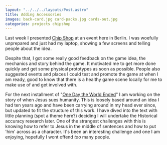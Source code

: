 ```yaml
---
layout: "../../../layouts/Post.astro"
title: Adding Accessories
images: back-card.jpg card-packs.jpg cards-out.jpg
categories: projects chipshop
---
```


Last week I presented [Chip Shop](https://chipshopgame.com) at an event here in Berlin. I was woefully unprepared and just had my laptop, showing a few screens and telling people about the idea.

Despite that, I got some really good feedback on the game idea, the mechanics and story behind the game. It motivated me to get more done quickly and get some physical prototypes as soon as possible. People also suggested events and places I could test and promote the game at when I am ready, good to know that there is a healthy game scene locally for me to make use of and get involved with.

For the next installment of "[One Day the World Ended](https://onedaytheworldended.com)" I am working on the story of when Jesus sues humanity. This is loosely based around an idea I had ten years ago and have been carrying around in my head ever since, but updated to fit the structure of this work. I have dived into the text with little planning (spot a theme here?) deciding I will undertake the Historical accuracy research later. One of the strangest challenges with this is knowing how to refer to Jesus in the middle of sentences and how to put 'him' across as a character. It's been an interesting challenge and one I am enjoying, hopefully I wont offend _too_ many people.

